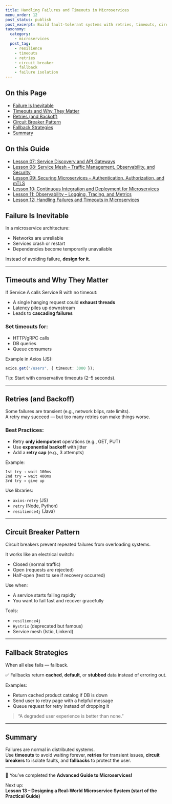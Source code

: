 ```yaml
---
title: Handling Failures and Timeouts in Microservices
menu_order: 12
post_status: publish
post_excerpt: Build fault-tolerant systems with retries, timeouts, circuit breakers, and fallback strategies.
taxonomy:
  category:
    - microservices
  post_tag:
    - resilience
    - timeouts
    - retries
    - circuit breaker
    - fallback
    - failure isolation
---
```


<div class="toc" markdown="1">

<div class="otp" markdown="1">

## On this Page

- [Failure Is Inevitable](#failure-is-inevitable)
- [Timeouts and Why They Matter](#timeouts-and-why-they-matter)
- [Retries (and Backoff)](#retries-and-backoff)
- [Circuit Breaker Pattern](#circuit-breaker-pattern)
- [Fallback Strategies](#fallback-strategies)
- [Summary](#summary)

</div>

<div class="otg" markdown="1">

## On this Guide

- [Lesson 07: Service Discovery and API Gateways](./lesson-07-service-discovery-and-api-gateways)
- [Lesson 08: Service Mesh – Traffic Management, Observability, and Security](./lesson-08-service-mesh-traffic-management-observability-and-security)
- [Lesson 09: Securing Microservices – Authentication, Authorization, and mTLS](./lesson-09-securing-microservices-authentication-authorization-and-mtls)
- [Lesson 10: Continuous Integration and Deployment for Microservices](./lesson-10-continuous-integration-and-deployment-for-microservices)
- [Lesson 11: Observability – Logging, Tracing, and Metrics](./lesson-11-observability-logging-tracing-and-metrics)
- [Lesson 12: Handling Failures and Timeouts in Microservices](./lesson-12-handling-failures-and-timeouts-in-microservices)

</div>

</div>

<div class="guru-main" markdown="1">

## Failure Is Inevitable

In a microservice architecture:

- Networks are unreliable
- Services crash or restart
- Dependencies become temporarily unavailable

Instead of avoiding failure, **design for it**.

---

## Timeouts and Why They Matter

If Service A calls Service B with no timeout:

- A single hanging request could **exhaust threads**
- Latency piles up downstream
- Leads to **cascading failures**

### Set timeouts for:

- HTTP/gRPC calls
- DB queries
- Queue consumers

Example in Axios (JS):

```ts
axios.get("/users", { timeout: 3000 });
```

Tip: Start with conservative timeouts (2–5 seconds).

---

## Retries (and Backoff)

Some failures are transient (e.g., network blips, rate limits).  
A retry may succeed — but too many retries can make things worse.

### Best Practices:

- Retry **only idempotent** operations (e.g., GET, PUT)
- Use **exponential backoff** with jitter
- Add a **retry cap** (e.g., 3 attempts)

Example:

```text
1st try → wait 100ms
2nd try → wait 400ms
3rd try → give up
```

Use libraries:

- `axios-retry` (JS)
- `retry` (Node, Python)
- `resilience4j` (Java)

---

## Circuit Breaker Pattern

Circuit breakers prevent repeated failures from overloading systems.

It works like an electrical switch:

- Closed (normal traffic)
- Open (requests are rejected)
- Half-open (test to see if recovery occurred)

Use when:

- A service starts failing rapidly
- You want to fail fast and recover gracefully

Tools:

- `resilience4j`
- `Hystrix` (deprecated but famous)
- Service mesh (Istio, Linkerd)

---

## Fallback Strategies

When all else fails — fallback.

✅ Fallbacks return **cached**, **default**, or **stubbed** data instead of erroring out.

Examples:

- Return cached product catalog if DB is down
- Send user to retry page with a helpful message
- Queue request for retry instead of dropping it

> “A degraded user experience is better than none.”

---

## Summary

Failures are normal in distributed systems.  
Use **timeouts** to avoid waiting forever, **retries** for transient issues, **circuit breakers** to isolate faults, and **fallbacks** to protect the user.

---

🎉 You’ve completed the **Advanced Guide to Microservices!**

Next up:  
**Lesson 13 – Designing a Real-World Microservice System (start of the Practical Guide)**

</div>
